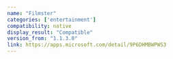 ```yaml
---
name: "Filmster"
categories: ['entertainment']
compatibility: native
display_result: "Compatible"
version_from: "1.1.3.0"
link: https://apps.microsoft.com/detail/9P6DHMBWPWS3
---
```

